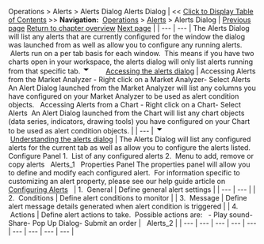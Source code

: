 ﻿
Operations \> Alerts \> Alerts Dialog
Alerts Dialog
| \<\< [Click to Display Table of Contents](alerts_dialog.md) \>\> **Navigation:**     [Operations](operations-1.md) \> [Alerts](alerts-1.md) \> Alerts Dialog | [Previous page](using_alerts-1.md) [Return to chapter overview](alerts-1.md) [Next page](configuring_alerts-1.md) |
| --- | --- |
The Alerts Dialog will list any alerts that are currently configured for the window the dialog was launched from as well as allow you to configure any running alerts.  Alerts run on a per tab basis for each window.  This means if you have two charts open in your workspace, the alerts dialog will only list alerts running from that specific tab.
![tog_minus](tog_minus-1.gif)        [Accessing the alerts dialog](javascript:HMToggle('toggle','AccessingTheAlertsDialog','AccessingTheAlertsDialog_ICON'))
| Accessing Alerts from the Market Analyzer - Right click on a Market Analyzer- Select Alerts  An Alert Dialog launched from the Market Analyzer will list any columns you have configured on your Market Analyzer to be used as alert condition objects.   Accessing Alerts from a Chart - Right click on a Chart- Select Alerts  An Alert Dialog launched from the Chart will list any chart objects (data series, indicators, drawing tools) you have configured on your Chart to be used as alert condition objects. |
| --- |
![tog_minus](tog_minus-1.gif)        [Understanding the alerts dialog](javascript:HMToggle('toggle','UnderstandingTheAlertsDialog','UnderstandingTheAlertsDialog_ICON'))
| The Alerts Dialog will list any configured alerts for the current tab as well as allow you to configure the alerts listed.   Configure Panel 1\.  List of any configured alerts 2\.  Menu to add, remove or copy alerts   Alerts_1   Properties Panel The properties panel will allow you to define and modify each configured alert.  For information specific to customizing an alert property, please see our help guide article on [Configuring Alerts](configuring_alerts-1.md)     | 1\.  General | Define general alert settings | | --- | --- | | 2\.  Conditions | Define alert conditions to monitor | | 3\.  Message | Define alert message details generated when alert condition is triggered | | 4\.  Actions | Define alert actions to take.  Possible actions are:   - Play sound- Share- Pop Up Dialog- Submit an order |      Alerts_2 |
| --- | --- | --- | --- | --- | --- | --- | --- | --- |
